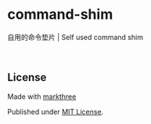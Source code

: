 # command-shim

自用的命令垫片 | Self used command shim

<br />

## License

Made with [markthree](https://github.com/markthree)

Published under [MIT License](./LICENSE).